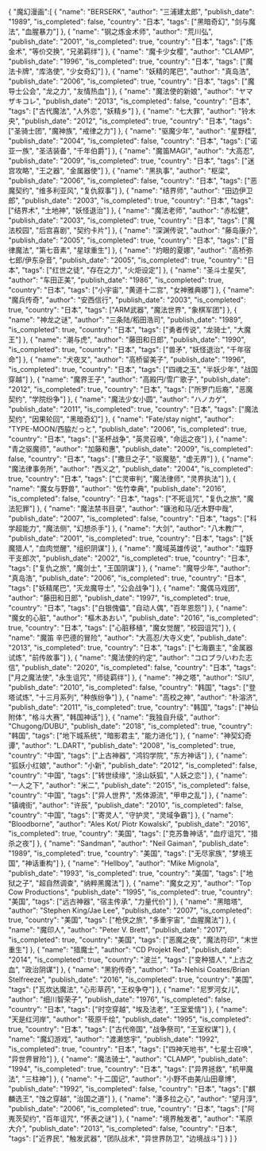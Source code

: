 {
  "魔幻漫画":[
  {
    "name": "BERSERK",
    "author": "三浦建太郎",
    "publish_date": "1989",
    "is_completed": false,
    "country": "日本",
    "tags": ["黑暗奇幻", "剑与魔法", "血腥暴力"]
  },
  {
    "name": "钢之炼金术师",
    "author": "荒川弘",
    "publish_date": "2001",
    "is_completed": true,
    "country": "日本",
    "tags": ["炼金术", "等价交换", "兄弟羁绊"]
  },
  {
    "name": "魔卡少女樱",
    "author": "CLAMP",
    "publish_date": "1996",
    "is_completed": true,
    "country": "日本",
    "tags": ["魔法卡牌", "库洛使", "少女奇幻"]
  },
  {
    "name": "妖精的尾巴",
    "author": "真岛浩",
    "publish_date": "2006",
    "is_completed": true,
    "country": "日本",
    "tags": ["魔导士公会", "龙之力", "友情热血"]
  },
  {
    "name": "魔法使的新娘",
    "author": "ヤマザキコレ",
    "publish_date": "2013",
    "is_completed": false,
    "country": "日本",
    "tags": ["古代魔法", "人外恋", "妖精乡"]
  },
  {
    "name": "七大罪",
    "author": "铃木央",
    "publish_date": "2012",
    "is_completed": true,
    "country": "日本",
    "tags": ["圣骑士团", "魔神族", "戒律之力"]
  },
  {
    "name": "驱魔少年",
    "author": "星野桂",
    "publish_date": "2004",
    "is_completed": false,
    "country": "日本",
    "tags": ["诺亚一族", "圣洁装备", "千年伯爵"]
  },
  {
    "name": "魔笛MAGI",
    "author": "大高忍",
    "publish_date": "2009",
    "is_completed": true,
    "country": "日本",
    "tags": ["迷宫攻略", "王之器", "金属器使"]
  },
  {
    "name": "黑执事",
    "author": "枢梁",
    "publish_date": "2006",
    "is_completed": false,
    "country": "日本",
    "tags": ["恶魔契约", "维多利亚风", "复仇叙事"]
  },
  {
    "name": "结界师",
    "author": "田边伊卫郎",
    "publish_date": "2003",
    "is_completed": true,
    "country": "日本",
    "tags": ["结界术", "土地神", "妖怪退治"]
  },
  {
    "name": "魔法老师",
    "author": "赤松健",
    "publish_date": "2003",
    "is_completed": true,
    "country": "日本",
    "tags": ["魔法校园", "后宫喜剧", "契约卡片"]
  },
  {
    "name": "深渊传说",
    "author": "藤岛康介",
    "publish_date": "2005",
    "is_completed": true,
    "country": "日本",
    "tags": ["音律魔法", "第七音素", "星球重生"]
  },
  {
    "name": "灼眼的夏娜",
    "author": "高桥弥七郎/伊东杂音",
    "publish_date": "2005",
    "is_completed": true,
    "country": "日本",
    "tags": ["红世之徒", "存在之力", "火炬设定"]
  },
  {
    "name": "圣斗士星矢",
    "author": "车田正美",
    "publish_date": "1986",
    "is_completed": true,
    "country": "日本",
    "tags": ["小宇宙", "黄道十二宫", "女神雅典娜"]
  },
  {
    "name": "魔兵传奇",
    "author": "安西信行",
    "publish_date": "2003",
    "is_completed": true,
    "country": "日本",
    "tags": ["ARM武器", "魔法世界", "象棋军团"]
  },
  {
    "name": "神龙之谜",
    "author": "三条陆/稻田浩司",
    "publish_date": "1989",
    "is_completed": true,
    "country": "日本",
    "tags": ["勇者传说", "龙骑士", "大魔王"]
  },
  {
    "name": "潮与虎",
    "author": "藤田和日郎",
    "publish_date": "1990",
    "is_completed": true,
    "country": "日本",
    "tags": ["兽矛", "妖怪退治", "千年宿命"]
  },
  {
    "name": "犬夜叉",
    "author": "高桥留美子",
    "publish_date": "1996",
    "is_completed": true,
    "country": "日本",
    "tags": ["四魂之玉", "半妖少年", "战国穿越"]
  },
  {
    "name": "魔界王子",
    "author": "高殿円/雪广歌子",
    "publish_date": "2012",
    "is_completed": true,
    "country": "日本",
    "tags": ["所罗门后裔", "恶魔契约", "学院纷争"]
  },
  {
    "name": "魔法少女小圆",
    "author": "ハノカゲ",
    "publish_date": "2011",
    "is_completed": true,
    "country": "日本",
    "tags": ["魔法契约", "因果轮回", "黑暗奇幻"]
  },
  {
    "name": "Fate/stay night",
    "author": "TYPE-MOON/西脇だっと",
    "publish_date": "2006",
    "is_completed": true,
    "country": "日本",
    "tags": ["圣杯战争", "英灵召唤", "命运之夜"]
  },
  {
    "name": "青之驱魔师",
    "author": "加藤和惠",
    "publish_date": "2009",
    "is_completed": false,
    "country": "日本",
    "tags": ["撒旦之子", "驱魔塾", "虚无界"]
  },
  {
    "name": "魔法律事务所",
    "author": "西义之",
    "publish_date": "2004",
    "is_completed": true,
    "country": "日本",
    "tags": ["亡灵审判", "魔法律师", "灵界执法"]
  },
  {
    "name": "魔女与野兽",
    "author": "佐竹幸典",
    "publish_date": "2016",
    "is_completed": false,
    "country": "日本",
    "tags": ["不死诅咒", "复仇之旅", "魔法犯罪"]
  },
  {
    "name": "魔法禁书目录",
    "author": "镰池和马/近木野中哉",
    "publish_date": "2007",
    "is_completed": false,
    "country": "日本",
    "tags": ["科学超能力", "魔法侧", "幻想杀手"]
  },
  {
    "name": "大剑",
    "author": "八木教广",
    "publish_date": "2001",
    "is_completed": true,
    "country": "日本",
    "tags": ["妖魔猎人", "血肉觉醒", "组织阴谋"]
  },
  {
    "name": "魔域英雄传说",
    "author": "塩野干支郎次",
    "publish_date": "2002",
    "is_completed": true,
    "country": "日本",
    "tags": ["复仇之旅", "魔剑士", "王国阴谋"]
  },
  {
    "name": "魔导少年",
    "author": "真岛浩",
    "publish_date": "2006",
    "is_completed": true,
    "country": "日本",
    "tags": ["妖精尾巴", "灭龙魔导士", "公会战争"]
  },
  {
    "name": "魔偶马戏团",
    "author": "藤田和日郎",
    "publish_date": "1997",
    "is_completed": true,
    "country": "日本",
    "tags": ["白银傀儡", "自动人偶", "百年恩怨"]
  },
  {
    "name": "魔女的心脏",
    "author": "樞木あおい",
    "publish_date": "2016",
    "is_completed": true,
    "country": "日本",
    "tags": ["心脏移植", "魔女觉醒", "校园诅咒"]
  },
  {
    "name": "魔笛 辛巴德的冒险",
    "author": "大高忍/大寺义史",
    "publish_date": "2013",
    "is_completed": true,
    "country": "日本",
    "tags": ["七海霸主", "金属器试炼", "前传故事"]
  },
  {
    "name": "魔法使的约定",
    "author": "コロプラ/いわた志信",
    "publish_date": "2020",
    "is_completed": false,
    "country": "日本",
    "tags": ["月之魔法使", "永生诅咒", "师徒羁绊"]
  },
  {
    "name": "神之塔",
    "author": "SIU",
    "publish_date": "2010",
    "is_completed": false,
    "country": "韩国",
    "tags": ["登塔试炼", "十三月系列", "种族纷争"]
  },
  {
    "name": "高校之神",
    "author": "朴溶济",
    "publish_date": "2011",
    "is_completed": true,
    "country": "韩国",
    "tags": ["神仙附体", "格斗大赛", "韩国神话"]
  },
  {
    "name": "我独自升级",
    "author": "Chugong/DUBU",
    "publish_date": "2018",
    "is_completed": true,
    "country": "韩国",
    "tags": ["地下城系统", "暗影君主", "能力进化"]
  },
  {
    "name": "神契幻奇谭",
    "author": "L.DART",
    "publish_date": "2008",
    "is_completed": true,
    "country": "中国",
    "tags": ["上古神器", "鸿钧学院", "东方神话"]
  },
  {
    "name": "狐妖小红娘",
    "author": "小新",
    "publish_date": "2012",
    "is_completed": false,
    "country": "中国",
    "tags": ["转世续缘", "涂山妖狐", "人妖之恋"]
  },
  {
    "name": "一人之下",
    "author": "米二",
    "publish_date": "2015",
    "is_completed": false,
    "country": "中国",
    "tags": ["异人世界", "炁体源流", "甲申之乱"]
  },
  {
    "name": "镇魂街",
    "author": "许辰",
    "publish_date": "2010",
    "is_completed": false,
    "country": "中国",
    "tags": ["寄灵人", "守护灵", "灵域争霸"]
  },
  {
    "name": "Bloodborne",
    "author": "Ales Kot/ Piotr Kowalski",
    "publish_date": "2016",
    "is_completed": true,
    "country": "美国",
    "tags": ["克苏鲁神话", "血疗诅咒", "猎杀之夜"]
  },
  {
    "name": "Sandman",
    "author": "Neil Gaiman",
    "publish_date": "1989",
    "is_completed": true,
    "country": "美国",
    "tags": ["无尽家族", "梦境王国", "神话重构"]
  },
  {
    "name": "Hellboy",
    "author": "Mike Mignola",
    "publish_date": "1993",
    "is_completed": true,
    "country": "美国",
    "tags": ["地狱之子", "超自然调查", "纳粹黑魔法"]
  },
  {
    "name": "魔女之刃",
    "author": "Top Cow Productions",
    "publish_date": "1995",
    "is_completed": true,
    "country": "美国",
    "tags": ["远古神器", "宿主传承", "力量代价"]
  },
  {
    "name": "黑暗塔",
    "author": "Stephen King/Jae Lee",
    "publish_date": "2007",
    "is_completed": true,
    "country": "美国",
    "tags": ["枪侠之旅", "多重宇宙", "血腥魔法"]
  },
  {
    "name": "魔印人",
    "author": "Peter V. Brett",
    "publish_date": "2017",
    "is_completed": true,
    "country": "美国",
    "tags": ["恶魔之夜", "魔法符印", "末世重生"]
  },
  {
    "name": "猎魔士",
    "author": "CD Projekt Red",
    "publish_date": "2014",
    "is_completed": true,
    "country": "波兰",
    "tags": ["变种猎人", "上古之血", "政治阴谋"]
  },
  {
    "name": "黑豹传奇",
    "author": "Ta-Nehisi Coates/Brian Stelfreeze",
    "publish_date": "2016",
    "is_completed": true,
    "country": "美国",
    "tags": ["瓦坎达魔法", "心形草药", "王权争夺"]
  },
  {
    "name": "尼罗河女儿",
    "author": "细川智荣子",
    "publish_date": "1976",
    "is_completed": false,
    "country": "日本",
    "tags": ["时空穿越", "埃及法老", "王室爱情"]
  },
  {
    "name": "天是红河岸",
    "author": "筱原千绘",
    "publish_date": "1995",
    "is_completed": true,
    "country": "日本",
    "tags": ["古代帝国", "战争祭司", "王室权谋"]
  },
  {
    "name": "魔幻游戏",
    "author": "渡濑悠宇",
    "publish_date": "1992",
    "is_completed": true,
    "country": "日本",
    "tags": ["四神天地书", "七星士召唤", "异世界冒险"]
  },
  {
    "name": "魔法骑士",
    "author": "CLAMP",
    "publish_date": "1994",
    "is_completed": true,
    "country": "日本",
    "tags": ["异界拯救", "机甲魔法", "三柱神"]
  },
  {
    "name": "十二国记",
    "author": "小野不由美/山田章博",
    "publish_date": "1992",
    "is_completed": false,
    "country": "日本",
    "tags": ["麒麟选王", "蚀之穿越", "治国之道"]
  },
  {
    "name": "潘多拉之心",
    "author": "望月淳",
    "publish_date": "2006",
    "is_completed": true,
    "country": "日本",
    "tags": ["阿嵬茨契约", "百年诅咒", "怀表之谜"]
  },
  {
    "name": "境界触发者",
    "author": "苇原大介",
    "publish_date": "2013",
    "is_completed": false,
    "country": "日本",
    "tags": ["近界民", "触发武器", "团队战术", "异世界防卫", "边境战斗"]
  }
]
}